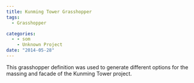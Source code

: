 ```yaml
---
title: Kunming Tower Grasshopper
tags:
  - Grasshopper

categories:
  - - som
    - Unknown Project
date: "2014-05-28"
---
```


This grasshopper definition was used to generate different options for the massing and facade of the Kunming Tower project.
